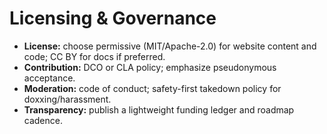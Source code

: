 # Licensing & Governance
- **License:** choose permissive (MIT/Apache-2.0) for website content and code; CC BY for docs if preferred.
- **Contribution:** DCO or CLA policy; emphasize pseudonymous acceptance.
- **Moderation:** code of conduct; safety-first takedown policy for doxxing/harassment.
- **Transparency:** publish a lightweight funding ledger and roadmap cadence.
